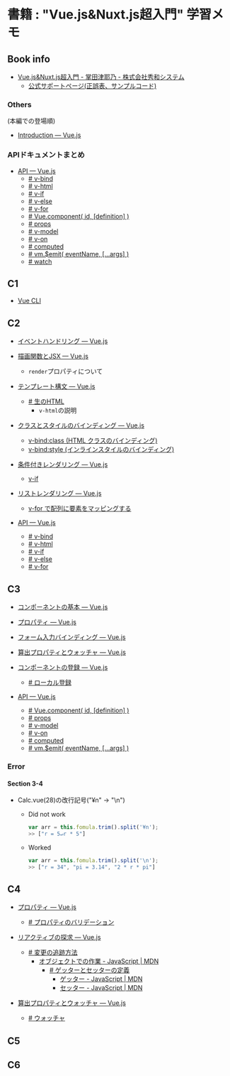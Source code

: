 # 書籍 : "Vue.js&Nuxt.js超入門" 学習メモ

## Book info

- [Vue.js&Nuxt.js超入門 - 掌田津耶乃 - 株式会社秀和システム](https://www.shuwasystem.co.jp/book/9784798056593.html)
  - [公式サポートページ(正誤表、サンプルコード)](https://www.shuwasystem.co.jp/support/7980html/5659.html)

### Others

(本編での登場順)

- [Introduction — Vue.js](https://vuejs.org/v2/guide/)

### APIドキュメントまとめ

- [API — Vue.js](https://jp.vuejs.org/v2/api/)
  - [# v-bind](https://jp.vuejs.org/v2/api/#v-bind)
  - [# v-html](https://jp.vuejs.org/v2/api/#v-html)
  - [# v-if](https://jp.vuejs.org/v2/api/#v-if)
  - [# v-else](https://jp.vuejs.org/v2/api/#v-else)
  - [# v-for](https://jp.vuejs.org/v2/api/#v-for)
  - [# Vue.component( id, [definition] )](https://jp.vuejs.org/v2/api/#Vue-component)
  - [# props](https://jp.vuejs.org/v2/api/#props)
  - [# v-model](https://jp.vuejs.org/v2/api/#v-model)
  - [# v-on](https://jp.vuejs.org/v2/api/#v-on)
  - [# computed](https://jp.vuejs.org/v2/api/#computed)
  - [# vm.$emit( eventName, […args] )](https://jp.vuejs.org/v2/api/#vm-emit)
  - [# watch](https://jp.vuejs.org/v2/api/#watch)

## C1

- [Vue CLI](https://cli.vuejs.org/)

## C2

- [イベントハンドリング — Vue.js](https://jp.vuejs.org/v2/guide/events.html)

- [描画関数とJSX — Vue.js](https://jp.vuejs.org/v2/guide/render-function.html)
  - ``render``プロパティについて

- [テンプレート構文 — Vue.js](https://jp.vuejs.org/v2/guide/syntax.html)
  - [# 生のHTML](https://jp.vuejs.org/v2/guide/syntax.html#%E7%94%9F%E3%81%AE-HTML)
    - ``v-html``の説明

- [クラスとスタイルのバインディング — Vue.js](https://jp.vuejs.org/v2/guide/class-and-style.html)
  - [v-bind:class (HTML クラスのバインディング)](https://jp.vuejs.org/v2/guide/class-and-style.html#HTML-%E3%82%AF%E3%83%A9%E3%82%B9%E3%81%AE%E3%83%90%E3%82%A4%E3%83%B3%E3%83%87%E3%82%A3%E3%83%B3%E3%82%B0)
  - [v-bind:style (インラインスタイルのバインディング)](https://jp.vuejs.org/v2/guide/class-and-style.html#%E3%82%A4%E3%83%B3%E3%83%A9%E3%82%A4%E3%83%B3%E3%82%B9%E3%82%BF%E3%82%A4%E3%83%AB%E3%81%AE%E3%83%90%E3%82%A4%E3%83%B3%E3%83%87%E3%82%A3%E3%83%B3%E3%82%B0)

- [条件付きレンダリング — Vue.js](https://jp.vuejs.org/v2/guide/conditional.html)
  - [v-if](https://jp.vuejs.org/v2/guide/conditional.html#v-if)

- [リストレンダリング — Vue.js](https://jp.vuejs.org/v2/guide/list.html#v-for-%E3%81%A7%E9%85%8D%E5%88%97%E3%81%AB%E8%A6%81%E7%B4%A0%E3%82%92%E3%83%9E%E3%83%83%E3%83%94%E3%83%B3%E3%82%B0%E3%81%99%E3%82%8B)
  - [v-for で配列に要素をマッピングする](https://jp.vuejs.org/v2/guide/list.html#v-for-%E3%81%A7%E9%85%8D%E5%88%97%E3%81%AB%E8%A6%81%E7%B4%A0%E3%82%92%E3%83%9E%E3%83%83%E3%83%94%E3%83%B3%E3%82%B0%E3%81%99%E3%82%8B)

- [API — Vue.js](https://jp.vuejs.org/v2/api/)
  - [# v-bind](https://jp.vuejs.org/v2/api/#v-bind)
  - [# v-html](https://jp.vuejs.org/v2/api/#v-html)
  - [# v-if](https://jp.vuejs.org/v2/api/#v-if)
  - [# v-else](https://jp.vuejs.org/v2/api/#v-else)
  - [# v-for](https://jp.vuejs.org/v2/api/#v-for)

## C3

- [コンポーネントの基本 — Vue.js](https://jp.vuejs.org/v2/guide/components.html)

- [プロパティ — Vue.js](https://jp.vuejs.org/v2/guide/components-props.html)

- [フォーム入力バインディング — Vue.js](https://jp.vuejs.org/v2/guide/forms.html)

- [算出プロパティとウォッチャ — Vue.js](https://jp.vuejs.org/v2/guide/computed.html#%E5%9F%BA%E6%9C%AC%E7%9A%84%E3%81%AA%E4%BE%8B)

- [コンポーネントの登録 — Vue.js](https://jp.vuejs.org/v2/guide/components-registration.html)
  - [# ローカル登録](https://jp.vuejs.org/v2/guide/components-registration.html#%E3%83%AD%E3%83%BC%E3%82%AB%E3%83%AB%E7%99%BB%E9%8C%B2)

- [API — Vue.js](https://jp.vuejs.org/v2/api/)
  - [# Vue.component( id, [definition] )](https://jp.vuejs.org/v2/api/#Vue-component)
  - [# props](https://jp.vuejs.org/v2/api/#props)
  - [# v-model](https://jp.vuejs.org/v2/api/#v-model)
  - [# v-on](https://jp.vuejs.org/v2/api/#v-on)
  - [# computed](https://jp.vuejs.org/v2/api/#computed)
  - [# vm.$emit( eventName, […args] )](https://jp.vuejs.org/v2/api/#vm-emit)

### Error

#### Section 3-4

- Calc.vue(28)の改行記号("¥n" -> "\n")
  - Did not work

    ~~~js
    var arr = this.fomula.trim().split('¥n');
    >> ["r = 5↵r * 5"]
    ~~~

  - Worked

    ~~~js
    var arr = this.fomula.trim().split('\n');
    >> ["r = 34", "pi = 3.14", "2 * r * pi"]
    ~~~

## C4

- [プロパティ — Vue.js](https://jp.vuejs.org/v2/guide/components-props.html)
  - [# プロパティのバリデーション](https://jp.vuejs.org/v2/guide/components-props.html#%E3%83%97%E3%83%AD%E3%83%91%E3%83%86%E3%82%A3%E3%81%AE%E3%83%90%E3%83%AA%E3%83%87%E3%83%BC%E3%82%B7%E3%83%A7%E3%83%B3)

- [リアクティブの探求 — Vue.js](https://jp.vuejs.org/v2/guide/reactivity.html)
  - [# 変更の追跡方法](https://jp.vuejs.org/v2/guide/reactivity.html#%E5%A4%89%E6%9B%B4%E3%81%AE%E8%BF%BD%E8%B7%A1%E6%96%B9%E6%B3%95)
    - [オブジェクトでの作業 - JavaScript | MDN](https://developer.mozilla.org/ja/docs/Web/JavaScript/Guide/Working_with_Objects)
      - [# ゲッターとセッターの定義](https://developer.mozilla.org/ja/docs/Web/JavaScript/Guide/Working_with_Objects#Defining_getters_and_setters)
        - [ゲッター - JavaScript | MDN](https://developer.mozilla.org/ja/docs/Web/JavaScript/Reference/Functions/get)
        - [セッター - JavaScript | MDN](https://developer.mozilla.org/ja/docs/Web/JavaScript/Reference/Functions/set)

- [算出プロパティとウォッチャ — Vue.js](https://jp.vuejs.org/v2/guide/computed.html#%E5%9F%BA%E6%9C%AC%E7%9A%84%E3%81%AA%E4%BE%8B)
  - [# ウォッチャ](https://jp.vuejs.org/v2/guide/computed.html#%E3%82%A6%E3%82%A9%E3%83%83%E3%83%81%E3%83%A3)

## C5

## C6
